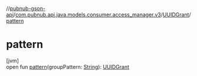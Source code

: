 //[pubnub-gson-api](../../../index.md)/[com.pubnub.api.java.models.consumer.access_manager.v3](../index.md)/[UUIDGrant](index.md)/[pattern](pattern.md)

# pattern

[jvm]\
open fun [pattern](pattern.md)(groupPattern: [String](https://docs.oracle.com/javase/8/docs/api/java/lang/String.html)): [UUIDGrant](index.md)
